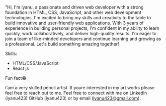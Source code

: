 "Hi, I'm iyanu, a passionate and driven web developer with a strong foundation in HTML, CSS, JavaScript, and other web development technologies. I'm excited to bring my skills and creativity to the table to build innovative and user-friendly web applications.
With 3 years of experience in building personal projects, I'm confident in my ability to learn quickly, work collaboratively, and deliver high-quality results.
I'm eager to join a team of like-minded developers and continue learning and growing as a professional. Let's build something amazing together!

Skills:

- HTML/CSS/JavaScript
- React js

Fun fact😁

i'am a very skilled pencil artist. If youre interested in my art works please feel free to reach out to me.
Feel free to connect with me on LinkedIn (iyanu423)
GitHub (iyanu423) or by email (iyanu423@gmail.com).
